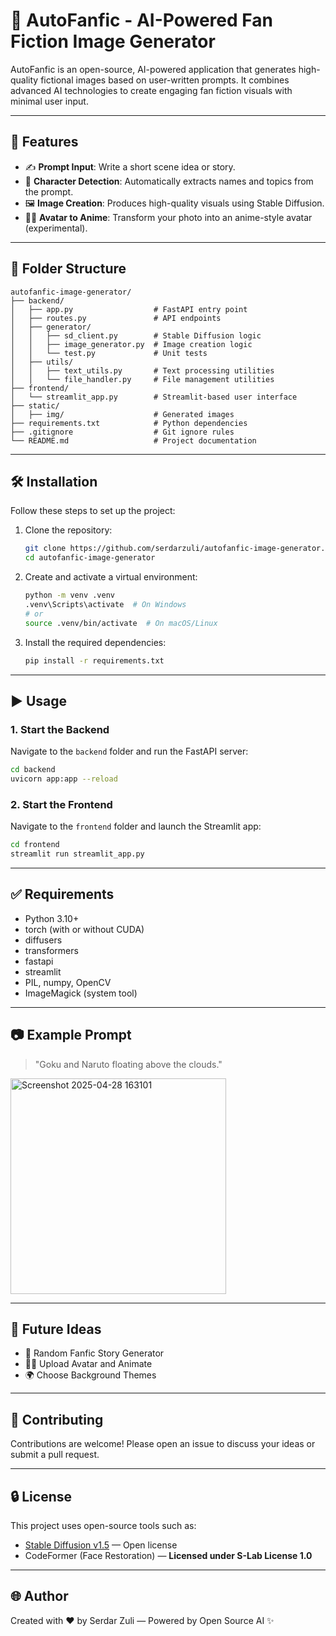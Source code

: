 # 🧠 AutoFanfic - AI-Powered Fan Fiction Image Generator

AutoFanfic is an open-source, AI-powered application that generates high-quality fictional images based on user-written prompts. It combines advanced AI technologies to create engaging fan fiction visuals with minimal user input.

---

## 🚀 Features

- ✍️ **Prompt Input**: Write a short scene idea or story.
- 👥 **Character Detection**: Automatically extracts names and topics from the prompt.
- 🖼️ **Image Creation**: Produces high-quality visuals using Stable Diffusion.
- 🧑‍🎨 **Avatar to Anime**: Transform your photo into an anime-style avatar (experimental).

---

## 📁 Folder Structure

```
autofanfic-image-generator/
├── backend/
│   ├── app.py                  # FastAPI entry point
│   ├── routes.py               # API endpoints
│   ├── generator/
│   │   ├── sd_client.py        # Stable Diffusion logic
│   │   ├── image_generator.py  # Image creation logic
│   │   └── test.py             # Unit tests
│   ├── utils/
│   │   ├── text_utils.py       # Text processing utilities
│   │   └── file_handler.py     # File management utilities
├── frontend/
│   └── streamlit_app.py        # Streamlit-based user interface
├── static/
│   ├── img/                    # Generated images
├── requirements.txt            # Python dependencies
├── .gitignore                  # Git ignore rules
└── README.md                   # Project documentation
```

---

## 🛠️ Installation

Follow these steps to set up the project:

1. Clone the repository:
   ```bash
   git clone https://github.com/serdarzuli/autofanfic-image-generator.git
   cd autofanfic-image-generator
   ```

2. Create and activate a virtual environment:
   ```bash
   python -m venv .venv
   .venv\Scripts\activate  # On Windows
   # or
   source .venv/bin/activate  # On macOS/Linux
   ```

3. Install the required dependencies:
   ```bash
   pip install -r requirements.txt
   ```

---

## ▶️ Usage

### 1. Start the Backend

Navigate to the `backend` folder and run the FastAPI server:
```bash
cd backend
uvicorn app:app --reload
```

### 2. Start the Frontend

Navigate to the `frontend` folder and launch the Streamlit app:
```bash
cd frontend
streamlit run streamlit_app.py
```

---

## ✅ Requirements

- Python 3.10+
- torch (with or without CUDA)
- diffusers
- transformers
- fastapi
- streamlit
- PIL, numpy, OpenCV
- ImageMagick (system tool)

---

## 📷 Example Prompt

> "Goku and Naruto floating above the clouds."
<img width="345" alt="Screenshot 2025-04-28 163101" src="https://github.com/user-attachments/assets/97934696-b18a-4d97-a6ac-6b78d7425b1a" />

---

## 📌 Future Ideas

- 🔁 Random Fanfic Story Generator
- 🧑‍🎨 Upload Avatar and Animate
- 🌍 Choose Background Themes

---

## 🤝 Contributing

Contributions are welcome! Please open an issue to discuss your ideas or submit a pull request.

---

## 🔒 License

This project uses open-source tools such as:
- [Stable Diffusion v1.5](https://huggingface.co/runwayml/stable-diffusion-v1-5) — Open license
- CodeFormer (Face Restoration) — **Licensed under S-Lab License 1.0**

---

## 🌐 Author

Created with ❤️ by Serdar Zuli — Powered by Open Source AI ✨

